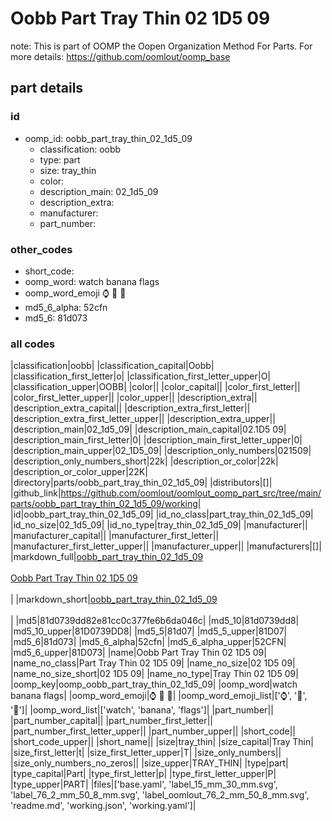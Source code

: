 # Oobb Part Tray Thin 02 1D5 09  

note: This is part of OOMP the Oopen Organization Method For Parts. For more details: https://github.com/oomlout/oomp_base

##  part details





### id
* oomp_id: oobb_part_tray_thin_02_1d5_09
  * classification: oobb
  * type: part
  * size: tray_thin
  * color: 
  * description_main: 02_1d5_09
  * description_extra: 
  * manufacturer: 
  * part_number: 

### other_codes
* short_code: 
* oomp_word: watch banana flags
* oomp_word_emoji :watch: :banana: :flags:
* md5_6_alpha: 52cfn
* md5_6: 81d073

### all codes 
|classification|oobb|
|classification_capital|Oobb|
|classification_first_letter|o|
|classification_first_letter_upper|O|
|classification_upper|OOBB|
|color||
|color_capital||
|color_first_letter||
|color_first_letter_upper||
|color_upper||
|description_extra||
|description_extra_capital||
|description_extra_first_letter||
|description_extra_first_letter_upper||
|description_extra_upper||
|description_main|02_1d5_09|
|description_main_capital|02.1D5 09|
|description_main_first_letter|0|
|description_main_first_letter_upper|0|
|description_main_upper|02_1D5_09|
|description_only_numbers|021509|
|description_only_numbers_short|22k|
|description_or_color|22k|
|description_or_color_upper|22K|
|directory|parts/oobb_part_tray_thin_02_1d5_09|
|distributors|[]|
|github_link|https://github.com/oomlout/oomlout_oomp_part_src/tree/main/parts/oobb_part_tray_thin_02_1d5_09/working|
|id|oobb_part_tray_thin_02_1d5_09|
|id_no_class|part_tray_thin_02_1d5_09|
|id_no_size|02_1d5_09|
|id_no_type|tray_thin_02_1d5_09|
|manufacturer||
|manufacturer_capital||
|manufacturer_first_letter||
|manufacturer_first_letter_upper||
|manufacturer_upper||
|manufacturers|[]|
|markdown_full|[oobb_part_tray_thin_02_1d5_09](https://github.com/oomlout/oomlout_oomp_part_src/tree/main/parts/oobb_part_tray_thin_02_1d5_09/working)<br>[](https://github.com/oomlout/oomlout_oomp_part_src/tree/main/parts/oobb_part_tray_thin_02_1d5_09/working)<br>[Oobb Part Tray Thin 02 1D5 09](https://github.com/oomlout/oomlout_oomp_part_src/tree/main/parts/oobb_part_tray_thin_02_1d5_09/working)<br><br>|
|markdown_short|[oobb_part_tray_thin_02_1d5_09](https://github.com/oomlout/oomlout_oomp_part_src/tree/main/parts/oobb_part_tray_thin_02_1d5_09/working)<br><br>|
|md5|81d0739dd82e81cc0c377fe6b6da046c|
|md5_10|81d0739dd8|
|md5_10_upper|81D0739DD8|
|md5_5|81d07|
|md5_5_upper|81D07|
|md5_6|81d073|
|md5_6_alpha|52cfn|
|md5_6_alpha_upper|52CFN|
|md5_6_upper|81D073|
|name|Oobb Part Tray Thin 02 1D5 09|
|name_no_class|Part Tray Thin 02 1D5 09|
|name_no_size|02 1D5 09|
|name_no_size_short|02 1D5 09|
|name_no_type|Tray Thin 02 1D5 09|
|oomp_key|oomp_oobb_part_tray_thin_02_1d5_09|
|oomp_word|watch banana flags|
|oomp_word_emoji|:watch: :banana: :flags:|
|oomp_word_emoji_list|[':watch:', ':banana:', ':flags:']|
|oomp_word_list|['watch', 'banana', 'flags']|
|part_number||
|part_number_capital||
|part_number_first_letter||
|part_number_first_letter_upper||
|part_number_upper||
|short_code||
|short_code_upper||
|short_name||
|size|tray_thin|
|size_capital|Tray Thin|
|size_first_letter|t|
|size_first_letter_upper|T|
|size_only_numbers||
|size_only_numbers_no_zeros||
|size_upper|TRAY_THIN|
|type|part|
|type_capital|Part|
|type_first_letter|p|
|type_first_letter_upper|P|
|type_upper|PART|
|files|['base.yaml', 'label_15_mm_30_mm.svg', 'label_76_2_mm_50_8_mm.svg', 'label_oomlout_76_2_mm_50_8_mm.svg', 'readme.md', 'working.json', 'working.yaml']|

